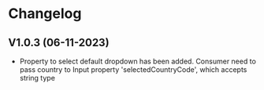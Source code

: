 # Changelog

## V1.0.3 (06-11-2023)
- Property to select default dropdown has been added. Consumer need to pass country to Input property 'selectedCountryCode', which accepts string type

